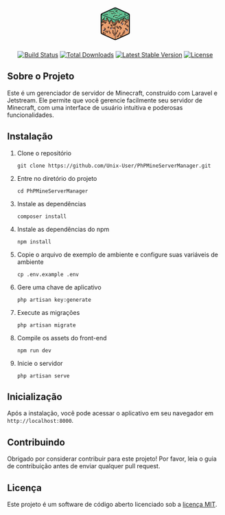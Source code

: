 <p align="center"><a href="https://udianix.com.br" target="_blank"><svg xmlns="http://www.w3.org/2000/svg" viewBox="0 0 100 100" width="100px" height="100px">
        <polygon fill="#60be92"
            points="17.449,27.831 47.719,13.876 51.966,13.876 81.966,27.629 82.303,28.775 50.079,42.006 17.045,28.573" />
        <polygon fill="#eba272" points="75.095,38.409 72.596,39.451 72.663,43.082 75.334,42.145" />
        <path fill="#eba272"
        d="M82.79,56.947l0.195,8.451c0.123,5.349,1.379,6.658-1.183,7.736l-16.787,8.022l-2.764,1.416 l-12.337,5.124l0.067-1.146c0-2,0.419-3.53,0.449-6.604v-2v-8l-0.319-17.711l0.337-7.483l9.535-3.862l0.001,3.599l2.564-1.027 l2.549-1.021l7.56-3.029l0.047,3.555l7.459-3.019l1.936-0.724l0.44,6.909l0.166,7.183L82.79,56.947z" />
    <path fill="#60be92"
        d="M75.786,31.464c3.524-1.385,7.531-5.528,7.646-0.517l-0.791,8.008l-2.476,0.994l-5.041,2.074v-3.438 l-2.461,0.843l0.043,3.541l-2.515,1.018l-5.07-1.55l-2.571,1.027l-2.564,1.027l-2.578,1.033l-2.593,1.039l-2.608,1.045 l-2.103,0.843c0.839-4.317-0.751-7.293,2.329-8.503l10.098-3.273l2.532-0.995L75.786,31.464z" />
    <polygon fill="#b07454"
        points="72.719,43.025 77.734,40.995 80.221,39.989 82.693,38.988 82.766,42.528 80.285,43.542 77.79,44.562 77.683,44.606 77.736,47.97 75.189,49.021 75.145,45.644 72.757,46.62" />
    <polygon fill="#b07454" points="56.247,54.396 53.649,55.458 53.641,59.151 56.248,58.075" />
    <polygon fill="#b07454" points="60.555,44.264 58.026,45.274 58.018,48.886 60.622,47.719" />
    <polygon fill="#b07454"
        points="67.633,41.426 67.604,37.869 70.115,36.873 70.153,40.416 70.191,43.985 67.662,45.009 65.257,45.958 65.152,42.427" />
    <polygon fill="#b07454" points="65.27,45.937 62.735,47.043 62.722,50.61 65.29,49.56" />
    <polygon fill="#eba272" points="65.118,38.825 62.56,39.86 62.571,43.498 65.138,42.448" />
    <polygon fill="#b07454" points="53.008,47.257 50.449,48.292 50.46,51.929 53.028,50.88" />
    <polygon fill="#b07454" points="75.198,48.991 72.635,50.018 72.636,53.643 75.209,52.602" />
    <polygon fill="#b07454" points="52.998,43.646 55.606,42.601 58.2,41.562 58.191,45.202 50.337,48.38 50.375,44.698" />
    <polygon fill="#b07454" points="82.012,53.987 79.518,55.037 79.594,58.681 82.096,57.616" />
    <polygon fill="#b07454" points="79.443,51.42 76.945,52.462 77.011,56.093 79.518,55.037" />
    <polygon fill="#a3a3cd" points="78.241,63.318 75.701,64.409 75.759,68.136 78.308,67.03" />
    <polygon fill="#b07454" points="55.93,76.471 58.5,75.367 58.549,79.108 55.97,80.227 53.376,81.353 53.345,77.581" />
    <polygon fill="#b07454" points="75.642,60.71 73.097,61.793 73.146,65.507 75.701,64.409" />
    <polygon fill="#b07454"
        points="58.906,56.998 61.528,55.915 61.52,59.636 58.888,60.733 56.24,61.838 56.268,58.087" />
    <polygon fill="#a3a3cd" points="68.03,48.415 65.413,49.507 65.404,53.255 68.031,52.149" />
    <polygon fill="#b07454" points="60.974,70.679 58.403,71.752 58.423,75.455 61.004,74.368" />
    <polygon fill="#b07454" points="55.713,65.231 53.108,66.34 53.119,70.114 55.734,68.99" />
    <polygon fill="#b07454" points="64.109,58.471 61.507,59.556 61.508,63.289 64.12,62.189" />
    <polygon fill="#b07454" points="53.119,70.114 50.488,71.244 50.489,75.062 53.13,73.916" />
    <polygon fill="#b07454"
        points="70.531,70.384 70.56,66.577 73.218,65.458 73.199,69.25 73.18,73.07 70.503,74.22 67.809,75.378 67.848,71.526" />
    <polygon fill="#b07454"
        points="65.251,76.34 67.809,75.218 67.878,78.985 65.31,80.122 62.727,81.265 62.677,77.467" />
    <polygon fill="#a1d3a2" points="79.536,32.845 77.072,33.832 77.136,37.36 79.609,36.359" />
    <polygon fill="#a1d3a2" points="72.58,35.908 70.111,36.887 70.166,40.403 72.644,39.41" />
    <path fill="#eba272"
        d="M17.203,56.947l-0.195,8.451c-0.123,5.349-1.379,6.658,1.183,7.736l16.787,8.022l2.764,1.416 l12.337,5.124l-0.067-1.146c0-2-0.419-3.53-0.449-6.604v-2v-8l0.623-17.712l-2.369-0.959l-2.618-1.06l-2.603-1.053l-0.017-7.252 l-2.569-1.019l-0.001,3.599l-2.564-1.027l-2.549-1.021l-7.56-3.029l-0.047,3.555l-7.459-3.019l-0.148,7.105l-2.229-0.92 l-0.166,7.183L17.203,56.947z" />
    <path fill="#60be92"
        d="M24.208,31.464c-3.524-1.385-7.531-5.528-7.646-0.517l0.891,15.187l2.229,0.92l0.074-3.565 l0.074-3.54l4.959,2.007l2.5,1.012l2.515,1.018l5.073,2.053l2.558,1.035l0.01-3.611l2.564,1.027l2.578,1.033l2.593,1.039 l2.608,1.045l2.103,0.843c-0.839-4.317,0.751-7.293-2.329-8.503l-10.098-3.273l-2.532-0.995L24.208,31.464z" />
    <polygon fill="#b07454"
        points="29.802,43.985 24.787,41.956 22.301,40.949 19.829,39.949 19.755,43.489 19.681,47.054 22.171,48.082 22.236,44.503 24.731,45.523 24.838,45.567 24.786,48.931 27.333,49.982 27.377,46.604 29.764,47.58" />
    <polygon fill="#b07454" points="40.005,51.767 42.603,52.829 42.611,56.522 40.004,55.445" />
    <polygon fill="#b07454" points="40.009,40.891 42.578,41.91 42.586,45.523 40.008,44.49" />
    <polygon fill="#b07454"
        points="32.36,41.426 32.389,37.869 29.878,36.873 29.84,40.416 29.802,43.985 32.332,45.009 34.875,46.038 34.895,42.442" />
    <polygon fill="#b07454" points="34.875,46.038 37.433,47.074 37.423,50.711 34.855,49.661" />
    <polygon fill="#b07454" points="37.444,43.463 40.008,44.49 40.006,48.115 37.433,47.074" />
    <polygon fill="#b07454"
        points="47.788,47.607 45.179,46.562 42.586,45.523 42.594,49.162 45.197,50.216 45.215,53.896 47.843,54.971 47.815,51.275 50.449,52.341 50.411,48.658" />
    <polygon fill="#b07454" points="17.038,53.212 19.531,54.262 19.455,57.905 16.953,56.841" />
    <polygon fill="#b07454" points="19.606,50.645 22.105,51.687 22.039,55.318 19.531,54.262" />
    <polygon fill="#a3a3cd" points="21.905,62.661 24.445,63.752 24.386,67.479 21.837,66.372" />
    <polygon fill="#b07454" points="29.569,65.954 26.999,64.85 26.95,68.591 29.529,69.71 32.124,70.836 32.154,67.064" />
    <polygon fill="#b07454" points="24.503,60.053 27.048,61.136 26.999,64.85 24.445,63.752" />
    <polygon fill="#b07454"
        points="45.233,57.605 42.611,56.522 42.62,60.242 45.252,61.34 47.899,62.444 47.871,58.694" />
    <polygon fill="#a3a3cd" points="40.003,59.151 42.62,60.242 42.628,63.991 40.002,62.885" />
    <polygon fill="#b07454" points="32.244,55.915 34.815,56.988 34.795,60.691 32.214,59.604" />
    <polygon fill="#b07454" points="34.774,64.422 37.38,65.531 37.369,69.305 34.754,68.181" />
    <polygon fill="#b07454" points="37.402,58.066 40.003,59.151 40.002,62.885 37.391,61.785" />
    <polygon fill="#b07454" points="37.369,69.305 40,70.435 39.998,74.253 37.358,73.108" />
    <polygon fill="#b07454"
        points="46.956,70.03 46.928,66.223 44.27,65.104 44.289,68.896 44.308,72.716 46.985,73.867 47.014,77.732 49.718,78.905 49.679,75.024 49.64,71.172" />
    <polygon fill="#b07454" points="24.327,71.435 21.769,70.314 21.7,74.081 24.268,75.217 26.85,76.36 26.901,72.563" />
    <polygon fill="#a1d3a2" points="19.902,36.434 22.365,37.422 22.301,40.949 19.829,39.949" />
    <polygon fill="#a1d3a2" points="22.429,33.919 24.898,34.898 24.843,38.414 22.365,37.422" />
    <path fill="none" stroke="#000" stroke-linecap="round" stroke-linejoin="round" stroke-miterlimit="10"
        stroke-width="2"
        d="M52.483,14.129l28.172,12.806C82.083,27.583,83,29.007,83,30.576v39.849c0,1.569-0.917,2.992-2.345,3.641L52.483,86.871 c-1.578,0.717-3.388,0.717-4.966,0L19.345,74.066C17.917,73.417,17,71.993,17,70.424V30.576c0-1.569,0.917-2.992,2.345-3.641 l28.172-12.806C49.095,13.411,50.905,13.411,52.483,14.129z" />
    <line x1="50" x2="50" y1="42.025" y2="87.025" fill="none" stroke="#000" stroke-linecap="round"
        stroke-linejoin="round" stroke-miterlimit="10" />
    <polyline fill="none" stroke="#000" stroke-linecap="round" stroke-linejoin="round" stroke-miterlimit="10"
        points="18,29 50,42 82,29" />
    <polyline fill="none" stroke="#000" stroke-linecap="round" stroke-linejoin="round" stroke-miterlimit="10"
        points="24.933,34.809 24.865,38.483 22.404,37.438 22.303,40.91" />
    <polyline fill="none" stroke="#000" stroke-linecap="round" stroke-linejoin="round" stroke-miterlimit="10"
        points="17.348,45.966 20.18,47.045 20.18,40.202 27.528,42.941" />
    <polyline fill="none" stroke="#000" stroke-linecap="round" stroke-linejoin="round" stroke-miterlimit="10"
        points="29.753,40.506 29.854,36.697 32.315,37.607 32.281,41.315 34.91,42.258 34.775,46.034 37.573,47.079 37.674,43.371 39.865,44.18 39.966,40.775 42.562,41.753 42.461,45.393 47.551,47.382" />
    <line x1="29.753" x2="29.728" y1="42.284" y2="43.801" fill="none" stroke="#000" stroke-linecap="round"
        stroke-linejoin="round" stroke-miterlimit="10" />
    <polyline fill="none" stroke="#000" stroke-linecap="round" stroke-linejoin="round" stroke-miterlimit="10"
        points="20.02,46.996 22.303,47.854 22.371,44.618 24.764,45.528 24.697,48.933 27.292,49.944 27.461,46.506 29.584,47.382" />
    <polyline fill="none" stroke="#000" stroke-linecap="round" stroke-linejoin="round" stroke-miterlimit="10"
        points="34.809,49.708 37.527,50.652 37.577,46.784" />
    <polyline fill="none" stroke="#000" stroke-linecap="round" stroke-linejoin="round" stroke-miterlimit="10"
        points="42.461,45.393 42.393,48.966 45.056,50.18 44.955,53.787 47.787,54.966 47.854,51.292 49.978,51.966 53.028,50.88 53.008,47.257 58.026,45.274 58.018,48.886 60.622,47.719 60.555,44.264" />
    <polyline fill="none" stroke="#000" stroke-linecap="round" stroke-linejoin="round" stroke-miterlimit="10"
        points="17.079,53.213 20.112,54.36 20.247,50.955 22.067,51.697" />
    <polyline fill="none" stroke="#000" stroke-linecap="round" stroke-linejoin="round" stroke-miterlimit="10"
        points="32.18,59.551 34.733,60.638 34.809,56.972" />
    <polyline fill="none" stroke="#000" stroke-linecap="round" stroke-linejoin="round" stroke-miterlimit="10"
        points="40.017,51.789 40.017,55.43 42.596,56.542 42.57,52.775" />
    <polyline fill="none" stroke="#000" stroke-linecap="round" stroke-linejoin="round" stroke-miterlimit="10"
        points="47.871,58.725 47.871,62.399 46.64,61.91" />
    <polyline fill="none" stroke="#000" stroke-linecap="round" stroke-linejoin="round" stroke-miterlimit="10"
        points="40,62.837 40,59.18 42.317,60.145" />
    <line x1="43.961" x2="44.959" y1="60.815" y2="61.206" fill="none" stroke="#000" stroke-linecap="round"
        stroke-linejoin="round" stroke-miterlimit="10" />
    <polyline fill="none" stroke="#000" stroke-linecap="round" stroke-linejoin="round" stroke-miterlimit="10"
        points="21.815,66.36 24.376,67.455 24.444,63.764 27.006,64.843 27.039,61.169 24.511,60.09" />
    <polyline fill="none" stroke="#000" stroke-linecap="round" stroke-linejoin="round" stroke-miterlimit="10"
        points="26.955,68.584 32.129,70.843 32.129,67.034" />
    <polyline fill="none" stroke="#000" stroke-linecap="round" stroke-linejoin="round" stroke-miterlimit="10"
        points="34.758,68.163 37.371,69.292 37.371,73.084" />
    <polyline fill="none" stroke="#000" stroke-linecap="round" stroke-linejoin="round" stroke-miterlimit="10"
        points="44.289,65.112 44.315,72.722 46.969,73.885 47.045,77.728" />
    <polyline fill="none" stroke="#000" stroke-linecap="round" stroke-linejoin="round" stroke-miterlimit="10"
        points="21.688,74.188 21.764,70.32 24.368,71.458" />
    <line x1="25.921" x2="26.871" y1="72.122" y2="72.57" fill="none" stroke="#000" stroke-linecap="round"
        stroke-linejoin="round" stroke-miterlimit="10" />
    <line x1="26.892" x2="26.882" y1="74.282" y2="75.234" fill="none" stroke="#000" stroke-linecap="round"
        stroke-linejoin="round" stroke-miterlimit="10" />
    <path fill="#a1d3a2" d="M27.68,29.331l-2.527-0.978l2.527-0.978l2.527,0.978L27.68,29.331z" />
    <path fill="#a1d3a2" d="M32.669,29.365l-2.527-0.978l2.527-0.978l2.527,0.978L32.669,29.365z" />
    <path fill="#a1d3a2" d="M39.208,23.736l-2.527-0.978l2.527-0.978l2.527,0.978L39.208,23.736z" />
    <path fill="#a1d3a2" d="M44.197,23.77l-2.527-0.978l2.527-0.978l2.527,0.978L44.197,23.77z" />
    <path fill="#a1d3a2" d="M41.736,24.73l-2.527-0.978l2.527-0.978l2.527,0.978L41.736,24.73z" />
    <path fill="#a1d3a2" d="M47.77,36.747l-2.527-0.978l2.527-0.978l2.527,0.978L47.77,36.747z" />
    <path fill="#a1d3a2" d="M52.758,36.781l-2.527-0.978l2.527-0.978l2.527,0.978L52.758,36.781z" />
    <path fill="#a1d3a2" d="M71.618,29.045l-2.527-0.978l2.527-0.978l2.527,0.978L71.618,29.045z" />
    <path fill="#a1d3a2" d="M47.812,34.801l-2.527-0.978l2.527-0.978l2.527,0.978L47.812,34.801z" />
    <path fill="#a1d3a2" d="M55.775,21.343l-2.527-0.978l2.527-0.978l2.527,0.978L55.775,21.343z" />
    <path fill="#a1d3a2" d="M50.011,18.764l-2.527-0.978l2.527-0.978l2.527,0.978L50.011,18.764z" />
    <path fill="#a1d3a2" d="M53.315,22.303l-2.527-0.978l2.527-0.978l2.527,0.978L53.315,22.303z" />
    <path fill="#a1d3a2" d="M55.843,23.264l-2.527-0.978l2.527-0.978l2.527,0.978L55.843,23.264z" />
    <path fill="#a1d3a2" d="M40.472,28.32l-2.527-0.978l2.527-0.978l2.527,0.978L40.472,28.32z" />
    <path fill="#a1d3a2" d="M45.275,28.371l-2.527-0.978l2.527-0.978l2.527,0.978L45.275,28.371z" />
    <path fill="#a1d3a2" d="M47.753,27.41l-2.527-0.978l2.527-0.978l2.527,0.978L47.753,27.41z" />
    <path fill="#a1d3a2" d="M53.011,30.478L50.485,29.5l2.527-0.978l2.527,0.978L53.011,30.478z" />
    <path fill="#a1d3a2" d="M50.551,31.421l-2.527-0.978l2.527-0.978l2.527,0.978L50.551,31.421z" />
    <path fill="#a1d3a2" d="M55.539,31.404l-2.527-0.978l2.527-0.978l2.527,0.978L55.539,31.404z" />
    <path fill="#a1d3a2" d="M62.871,26.854l-2.527-0.978l2.527-0.978l2.527,0.978L62.871,26.854z" />
    <path fill="#a1d3a2" d="M58.067,32.365l-2.527-0.978l2.527-0.978l2.527,0.978L58.067,32.365z" />
    <path fill="#a1d3a2" d="M62.871,28.775l-2.527-0.978l2.527-0.978l2.527,0.978L62.871,28.775z" />
    <polyline fill="none" stroke="#000" stroke-linecap="round" stroke-linejoin="round" stroke-miterlimit="10"
        points="58.026,45.274 58.051,41.652 52.506,43.876" />
    <polyline fill="none" stroke="#000" stroke-linecap="round" stroke-linejoin="round" stroke-miterlimit="10"
        points="60.855,44.168 62.571,43.498 62.56,39.86 65.118,38.825 65.138,42.448 67.633,41.426 67.604,37.869 70.111,36.887 70.191,43.985 65.27,45.937 65.29,49.56 62.722,50.61" />
    <polyline fill="none" stroke="#000" stroke-linecap="round" stroke-linejoin="round" stroke-miterlimit="10"
        points="82.101,39.225 75.124,42.022 75.124,38.584 72.644,39.41 72.58,35.908 70.111,36.887" />
    <polyline fill="none" stroke="#000" stroke-linecap="round" stroke-linejoin="round" stroke-miterlimit="10"
        points="79.536,32.845 79.609,36.359 77.136,37.36" />
    <polyline fill="none" stroke="#000" stroke-linecap="round" stroke-linejoin="round" stroke-miterlimit="10"
        points="72.719,43.025 72.757,46.62 75.145,45.644 75.198,48.991 72.635,50.018 72.636,53.643" />
    <polyline fill="none" stroke="#000" stroke-linecap="round" stroke-linejoin="round" stroke-miterlimit="10"
        points="68.03,48.415 68.031,52.149 65.404,53.255" />
    <line x1="77.736" x2="77.683" y1="47.97" y2="44.606" fill="none" stroke="#000" stroke-linecap="round"
        stroke-linejoin="round" stroke-miterlimit="10" />
    <line x1="79.775" x2="82.766" y1="43.775" y2="42.528" fill="none" stroke="#000" stroke-linecap="round"
        stroke-linejoin="round" stroke-miterlimit="10" />
    <polyline fill="none" stroke="#000" stroke-linecap="round" stroke-linejoin="round" stroke-miterlimit="10"
        points="76.945,52.462 77.011,56.093 79.518,55.037 79.594,58.681" />
    <polyline fill="none" stroke="#000" stroke-linecap="round" stroke-linejoin="round" stroke-miterlimit="10"
        points="53.649,55.458 53.641,59.151 56.268,58.087 56.24,61.838 58.522,60.815" />
    <polyline fill="none" stroke="#000" stroke-linecap="round" stroke-linejoin="round" stroke-miterlimit="10"
        points="58.826,56.959 61.528,55.915 61.507,59.556 64.109,58.471 64.12,62.189 61.508,63.289" />
    <polyline fill="none" stroke="#000" stroke-linecap="round" stroke-linejoin="round" stroke-miterlimit="10"
        points="50.489,75.062 53.13,73.916 53.119,70.114 55.734,68.99 55.713,65.231" />
    <polyline fill="none" stroke="#000" stroke-linecap="round" stroke-linejoin="round" stroke-miterlimit="10"
        points="53.376,81.353 58.549,79.108 58.423,75.455 61.004,74.368 60.974,70.679" />
    <polyline fill="none" stroke="#000" stroke-linecap="round" stroke-linejoin="round" stroke-miterlimit="10"
        points="62.727,81.265 62.677,77.467 64.101,76.843" />
    <polyline fill="none" stroke="#000" stroke-linecap="round" stroke-linejoin="round" stroke-miterlimit="10"
        points="66.191,75.831 67.809,75.218 67.848,71.526 70.531,70.384 70.56,66.577" />
    <polyline fill="none" stroke="#000" stroke-linecap="round" stroke-linejoin="round" stroke-miterlimit="10"
        points="73.097,61.793 75.642,60.71 75.701,64.409 78.241,63.318 78.308,67.03" />
    <polyline fill="none" stroke="#000" stroke-linecap="round" stroke-linejoin="round" stroke-miterlimit="10"
        points="25.153,28.354 27.68,29.331 30.142,28.388 32.669,29.365" />
    <polyline fill="none" stroke="#000" stroke-linecap="round" stroke-linejoin="round" stroke-miterlimit="10"
        points="40.472,26.365 42.998,27.343 47.753,25.455 50.279,26.433" />
    <polyline fill="none" stroke="#000" stroke-linecap="round" stroke-linejoin="round" stroke-miterlimit="10"
        points="47.812,32.846 45.285,33.823 47.812,34.801" />
    <polyline fill="none" stroke="#000" stroke-linecap="round" stroke-linejoin="round" stroke-miterlimit="10"
        points="50.232,35.803 52.758,36.781 55.285,35.803" />
    <polyline fill="none" stroke="#000" stroke-linecap="round" stroke-linejoin="round" stroke-miterlimit="10"
        points="48.024,30.444 50.551,31.421 53.013,30.427 54.983,31.185" />
    <polyline fill="none" stroke="#000" stroke-linecap="round" stroke-linejoin="round" stroke-miterlimit="10"
        points="46.723,22.792 44.197,21.815 41.736,22.775 39.208,21.781 36.681,22.758" />
    <polyline fill="none" stroke="#000" stroke-linecap="round" stroke-linejoin="round" stroke-miterlimit="10"
        points="55.843,23.264 50.788,21.326 55.775,19.388" />
    <polyline fill="none" stroke="#000" stroke-linecap="round" stroke-linejoin="round" stroke-miterlimit="10"
        points="47.485,17.787 50.011,16.809 52.538,17.787" />
    <polyline fill="none" stroke="#000" stroke-linecap="round" stroke-linejoin="round" stroke-miterlimit="10"
        points="60.344,27.798 62.871,28.775 65.397,27.798" />
    <polyline fill="none" stroke="#000" stroke-linecap="round" stroke-linejoin="round" stroke-miterlimit="10"
        points="57.031,31.969 58.067,32.365 60.594,31.388" />
    <polyline fill="none" stroke="#000" stroke-linecap="round" stroke-linejoin="round" stroke-miterlimit="10"
        points="71.618,27.09 74.144,28.067 71.618,29.045" />
</svg></a></p>

<p align="center">
<a href="https://github.com/Unix-User/PhPMineServerManager/actions"><img src="https://img.shields.io/github/workflow/status/Unix-User/PhPMineServerManager/tests" alt="Build Status"></a>
<a href="https://github.com/Unix-User/PhPMineServerManager"><img src="https://img.shields.io/github/downloads/Unix-User/PhPMineServerManager/total" alt="Total Downloads"></a>
<a href="https://github.com/Unix-User/PhPMineServerManager/releases"><img src="https://img.shields.io/github/v/release/Unix-User/PhPMineServerManager" alt="Latest Stable Version"></a>
<a href="https://github.com/Unix-User/PhPMineServerManager/blob/main/LICENSE"><img src="https://img.shields.io/github/license/Unix-User/PhPMineServerManager" alt="License"></a>

</p>

## Sobre o Projeto

Este é um gerenciador de servidor de Minecraft, construído com Laravel e Jetstream. Ele permite que você gerencie facilmente seu servidor de Minecraft, com uma interface de usuário intuitiva e poderosas funcionalidades.

## Instalação

1. Clone o repositório
    ```
    git clone https://github.com/Unix-User/PhPMineServerManager.git
    ```
2. Entre no diretório do projeto
    ```
    cd PhPMineServerManager
    ```
3. Instale as dependências
    ```
    composer install
    ```
4. Instale as dependências do npm
    ```
    npm install
    ```
5. Copie o arquivo de exemplo de ambiente e configure suas variáveis de ambiente
    ```
    cp .env.example .env
    ```
6. Gere uma chave de aplicativo
    ```
    php artisan key:generate
    ```
7. Execute as migrações
    ```
    php artisan migrate
    ```
8. Compile os assets do front-end
    ```
    npm run dev
    ```
9. Inicie o servidor
    ```
    php artisan serve
    ```


## Inicialização

Após a instalação, você pode acessar o aplicativo em seu navegador em `http://localhost:8000`.

## Contribuindo

Obrigado por considerar contribuir para este projeto! Por favor, leia o guia de contribuição antes de enviar qualquer pull request.

## Licença

Este projeto é um software de código aberto licenciado sob a [licença MIT](https://opensource.org/licenses/MIT).
